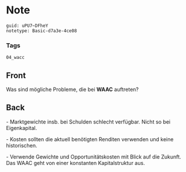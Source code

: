 # Note
```
guid: uPU7~DFheY
notetype: Basic-d7a3e-4ce08
```

### Tags
```
04_wacc
```

## Front
<p>Was sind mögliche Probleme, die bei <b>WAAC</b> auftreten?

## Back
<p>- Marktgewichte insb. bei Schulden schlecht verfügbar. Nicht so
bei Eigenkapital.
<p>- Kosten sollten die aktuell benötigten Renditen verwenden und
keine historischen.
<p>- Verwende Gewichte und Opportunitätskosten mit Blick auf die
Zukunft. Das WAAC geht von einer konstanten Kapitalstruktur aus.

